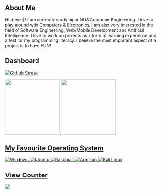 <!--
# WHYELAB_GitHubProfile
-->

## About Me
Hi there 👋! I am currently studying at NUS Computer Engineering. 
I love to play around with Computers & Electronics. I am also very interested in the field of Software Engineering, Web/Mobile Development and Artificial Intelligence.
I love to work on projects as a form of learning experience and a test for my programming literacy. I believe the most important aspect of 
a project is to have FUN!

## Dashboard
[![GitHub Streak](https://github-readme-streak-stats.herokuapp.com?user=YEOWEIHNGWHYELAB&theme=neon-palenight)](https://git.io/streak-stats)

<div>
  <a href="https://github.com/YEOWEIHNGWHYELAB">
  <img height="180em" src="https://github-readme-stats.vercel.app/api?username=YEOWEIHNGWHYELAB&show_icons=true&theme=radical&title_color=3cb480&locale=en"/>
  <img height="180em" src="https://github-readme-stats.vercel.app/api/top-langs/?username=YEOWEIHNGWHYELAB&layout=compact&theme=blue-green"/>
</div> 

## My Favourite Operating System 
![Windows](/OperatingSystemIcon/windows10.png)
![Ubuntu](OperatingSystemIcon/ubuntu.png)
![Raspbian](OperatingSystemIcon/raspbian.png)
![Armbian](OperatingSystemIcon/armbian.png)
![Kali Linux](OperatingSystemIcon/kali_linux.png)

## View Counter
<img src="https://komarev.com/ghpvc/?username=YEOWEIHNGWHYELAB">
